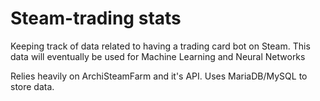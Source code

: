 # Steam-trading stats
Keeping track of data related to having a trading card bot on Steam. This data will eventually be used for Machine Learning and Neural Networks

Relies heavily on ArchiSteamFarm and it's API.
Uses MariaDB/MySQL to store data.

